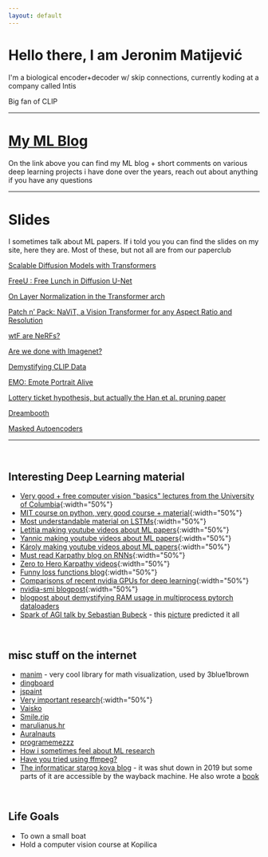 ```yaml
---
layout: default
---
```


# Hello there, I am Jeronim Matijević

I'm a biological encoder+decoder w/ skip connections, currently koding at a company called Intis


Big fan of CLIP


* * *

# [My ML Blog](./blog_index.html)

On the link above you can find my ML blog + short comments on various deep learning projects i have done over the years, reach out about anything if you have any questions


* * *

# Slides 
I sometimes talk about ML papers. If i told you you can find the slides on my site, here they are. Most of these, but not all are from our paperclub

[Scalable Diffusion Models with Transformers](https://docs.google.com/presentation/d/1bCiwA0i3xxZHzfcfa4xZ_ucZLB-g0UgMOdkIkirgkX8/edit?usp=sharing)

[FreeU : Free Lunch in Diffusion U-Net](https://docs.google.com/presentation/d/14Xl68rPJup2o461CtpiDwWgRvmkinzXZz1Z7TF5m_Nc/edit?usp=sharing)

[On Layer Normalization in the Transformer arch](https://docs.google.com/presentation/d/1DHuV7Pl2xt8QaAEdtg3i8rQOek955NXLehNNdG90q3s/edit?usp=sharing)

[Patch n’ Pack: NaViT, a Vision Transformer for any Aspect Ratio and Resolution](https://docs.google.com/presentation/d/12hIt-pyaQhsy7uO6EfFKp7XDIXLC1pZ2xT65XscX-38/edit?usp=sharing)

[wtF are NeRFs?](https://docs.google.com/presentation/d/1oIZTKTSz7aFHnwCLi9jz3cN3LDLKccZiHjNuqeD-yYs/edit?usp=sharing)

[Are we done with Imagenet?](https://docs.google.com/presentation/d/119arKlu708UpmQCK3TaGVnu4mwoyDIVPF6DLDVlAJt8/edit?usp=sharing)

[Demystifying CLIP Data](https://docs.google.com/presentation/d/1koXM_Y52CNNWPI7c6naL9gwoPqvV-IHa22kMN3LavV0/edit?usp=sharing)

[EMO: Emote Portrait Alive](https://docs.google.com/presentation/d/1GAXjvOGJ3H7kQy-B2FDMQd09vNKVpQ1LBxqDBAEGxFU/edit?usp=sharing)

[Lottery ticket hypothesis, but actually the Han et al. pruning paper](https://docs.google.com/presentation/d/1o908FlzGE0InSQPqUMgLarzujLVEp5lXjuq4qggCKsE/edit?usp=sharing)

[Dreambooth](https://docs.google.com/presentation/d/1mnwzmGJhGYygE8rrRK8feUJd4PdzHKAE7OLm78Gbfvs/edit?usp=sharing)

[Masked Autoencoders](https://docs.google.com/presentation/d/1LE92h1_r6c-MgxlPfZHtqVNlU3oj63pJTSHLOPNw_DU/edit?usp=sharing)

* * *
<br>

## Interesting Deep Learning material

* [Very good + free computer vision "basics" lectures from the University of Columbia](https://fpcv.cs.columbia.edu/){:width="50%"}
* [MIT course on python, very good course + material](https://ocw.mit.edu/courses/6-0001-introduction-to-computer-science-and-programming-in-python-fall-2016/){:width="50%"}
* [Most understandable material on LSTMs](https://colah.github.io/posts/2015-08-Understanding-LSTMs/){:width="50%"}
* [Letitia making youtube videos about ML papers](https://www.youtube.com/@AICoffeeBreak/videos){:width="50%"}
* [Yannic making youtube videos about ML papers](https://www.youtube.com/@YannicKilcher/videos){:width="50%"}
* [Károly making youtube videos about ML papers](https://www.youtube.com/@TwoMinutePapers/videos){:width="50%"}
* [Must read Karpathy blog on RNNs](https://karpathy.github.io/2015/05/21/rnn-effectiveness/){:width="50%"}
* [Zero to Hero Karpathy videos](https://karpathy.ai/zero-to-hero.html){:width="50%"}
* [Funny loss functions blog](https://lossfunctions.tumblr.com/){:width="50%"}
* [Comparisons of recent nvidia GPUs for deep learning](https://timdettmers.com/2023/01/30/which-gpu-for-deep-learning/){:width="50%"}
* [nvidia-smi blogpost](https://www.microway.com/hpc-tech-tips/nvidia-smi_control-your-gpus/){:width="50%"}
* [blogpost about demystifying RAM usage in multiprocess pytorch dataloaders](https://ppwwyyxx.com/blog/2022/Demystify-RAM-Usage-in-Multiprocess-DataLoader/)
* [Spark of AGI talk by Sebastian Bubeck](https://youtu.be/qbIk7-JPB2c)  -  this [picture](./assets/img/addlayers.jpg) predicted it all

<br>

## misc stuff on the internet

* [manim](https://www.manim.community/) - very cool library for math visualization, used by 3blue1brown
* [dingboard](https://dingboard.com/)
* [jspaint](https://jspaint.app)
* [Very important research](https://oneweirdkerneltrick.com/){:width="50%"}
* [Vaisko](https://www.vaisko.com)
* [Smile.rip](https://smile.rip/)
* [marulianus.hr](http://marulianus.hr)
* [Auralnauts](https://youtu.be/WSCm8yAxBr8)
* [programemezzz](https://instagram.com/programemezzz)
* [How i sometimes feel about ML research](/assets/img/mrfantastic.png)
* [Have you tried using ffmpeg?](https://youtu.be/9kaIXkImCAM)
* [The informaticar starog kova blog](https://web.archive.org/web/20181122181144/http://informaticar.eu/glup-gluplji-quark/) - it was shut down in 2019 but some parts of it are accessible by the wayback machine. He also wrote a [book](https://bit.ly/3r6hRLZ)

<br>

## Life Goals

* To own a small boat
* Hold a computer vision course at Kopilica
